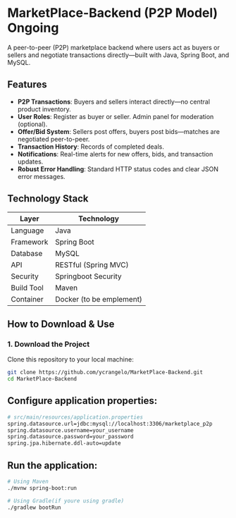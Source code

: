 #  MarketPlace-Backend (P2P Model) Ongoing

A peer-to-peer (P2P) marketplace backend where users act as buyers or sellers and negotiate transactions directly—built with Java, Spring Boot, and MySQL.

##  Features

- **P2P Transactions**: Buyers and sellers interact directly—no central product inventory.
- **User Roles**: Register as buyer or seller. Admin panel for moderation (optional).
- **Offer/Bid System**: Sellers post offers, buyers post bids—matches are negotiated peer-to-peer.
- **Transaction History**: Records of completed deals.
- **Notifications**: Real-time alerts for new offers, bids, and transaction updates.
- **Robust Error Handling**: Standard HTTP status codes and clear JSON error messages.

## Technology Stack

| Layer          | Technology               |
|----------------|--------------------------|
| Language       | Java                     |
| Framework      | Spring Boot              |
| Database       | MySQL                    |
| API            | RESTful (Spring MVC)     |
| Security       | Springboot Security      |
| Build Tool     | Maven                    |
| Container      | Docker (to be emplement) |

##  How to Download & Use

### 1. Download the Project
Clone this repository to your local machine:
```bash
git clone https://github.com/ycrangelo/MarketPlace-Backend.git
cd MarketPlace-Backend
```

## Configure application properties:
```bash
# src/main/resources/application.properties
spring.datasource.url=jdbc:mysql://localhost:3306/marketplace_p2p
spring.datasource.username=your_username
spring.datasource.password=your_password
spring.jpa.hibernate.ddl-auto=update
```
## Run the application:
```bash
# Using Maven
./mvnw spring-boot:run

# Using Gradle(if youre using gradle)
./gradlew bootRun
```


